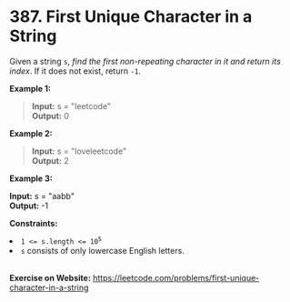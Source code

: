 # 387. First Unique Character in a String

Given a string `s`, *find the first non-repeating character in it and return its index*. If it does not exist, return `-1`.

 

**Example 1:**

> **Input:** s = "leetcode"  
**Output:** 0

**Example 2:**

> **Input:** s = "loveleetcode"  
**Output:** 2

**Example 3:**

**Input:** s = "aabb"  
**Output:** -1
 

**Constraints:**

<li><code>1 &lt;= s.length &lt;= 10<sup>5</sup></code></li>
<li><code>s</code> consists of only lowercase English letters.</li>

<br/>

**Exercise on Website:** https://leetcode.com/problems/first-unique-character-in-a-string